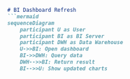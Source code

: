 ```markdown
# BI Dashboard Refresh
```mermaid
sequenceDiagram
    participant U as User
    participant BI as BI Server
    participant DWH as Data Warehouse
    U->>BI: Open dashboard
    BI->>DWH: Query data
    DWH-->>BI: Return result
    BI-->>U: Show updated charts
